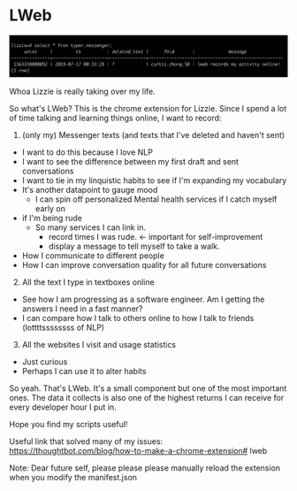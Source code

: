 # LWeb

<p align="center">
  <img src="demo.png" alt="A photo of logged info from LWeb"/>
</p>

Whoa Lizzie is really taking over my life.

So what's LWeb? This is the chrome extension for Lizzie. Since I spend a lot of time talking and learning things online, I want to record:
1. (only my) Messenger texts (and texts that I've deleted and haven't sent)
  - I want to do this because I love NLP
  - I want to see the difference between my first draft and sent conversations
  - I want to tie in my linquistic habits to see if I'm expanding my vocabulary
  - It's another datapoint to gauge mood
    - I can spin off personalized Mental health services if I catch myself early on
  - if I'm being rude
    - So many services I can link in.
      - record times I was rude. <- important for self-improvement
      - display a message to tell myself to take a walk.
  - How I communicate to different people
  - How I can improve conversation quality for all future conversations
  
2. All the text I type in textboxes online
 - See how I am progressing as a software engineer. Am I getting the answers I need in a fast manner?
 - I can compare how I talk to others online to how I talk to friends (lottttssssssss of NLP)

3. All the websites I visit and usage statistics
 - Just curious
 - Perhaps I can use it to alter habits

So yeah. That's LWeb. It's a small component but one of the most important ones. The data it collects is also one of the highest returns I can receive for every developer hour I put in.

Hope you find my scripts useful!

Useful link that solved many of my issues: https://thoughtbot.com/blog/how-to-make-a-chrome-extension# lweb

Note: Dear future self, please please please manually reload the extension when you modify the manifest.json

